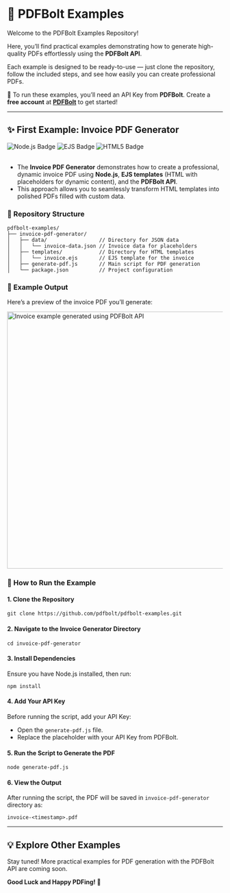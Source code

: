# 📄 PDFBolt Examples

Welcome to the PDFBolt Examples Repository!

Here, you’ll find practical examples demonstrating how to generate high-quality PDFs effortlessly using the **PDFBolt API**.

Each example is designed to be ready-to-use — just clone the repository, follow the included steps, and see how easily you can create professional PDFs.

🔑 To run these examples, you’ll need an API Key from **PDFBolt**. Create a **free account** at **[PDFBolt](https://pdfbolt.com)** to get started!

---

## ✨ First Example: Invoice PDF Generator

<div>
    <img src="https://img.shields.io/badge/node.js-%2343853D.svg?style=for-the-badge&logo=node.js&logoColor=white" alt="Node.js Badge">
    <img src="https://img.shields.io/badge/EJS-%23000000.svg?style=for-the-badge&logo=javascript&logoColor=white" alt="EJS Badge">
    <img src="https://img.shields.io/badge/html5-%23E34F26.svg?style=for-the-badge&logo=html5&logoColor=white" alt="HTML5 Badge">
</div>

 <br />
 
- The **Invoice PDF Generator** demonstrates how to create a professional, dynamic invoice PDF using **Node.js**, **EJS templates** (HTML with placeholders for dynamic content), and the **PDFBolt API**. 
- This approach allows you to seamlessly transform HTML templates into polished PDFs filled with custom data.


### 📂 Repository Structure

```plaintext
pdfbolt-examples/
├── invoice-pdf-generator/  
│   ├── data/                 // Directory for JSON data
│   │   └── invoice-data.json // Invoice data for placeholders
│   ├── templates/            // Directory for HTML templates
│   │   └── invoice.ejs       // EJS template for the invoice
│   ├── generate-pdf.js       // Main script for PDF generation
│   └── package.json          // Project configuration
```

### 📸 Example Output

Here’s a preview of the invoice PDF you’ll generate:

<img src="https://img.pdfbolt.com/invoice-example.png" width="600px" alt="Invoice example generated using PDFBolt API">

### 🚀 How to Run the Example

#### 1. Clone the Repository

```plaintext
git clone https://github.com/pdfbolt/pdfbolt-examples.git
```

#### 2. Navigate to the Invoice Generator Directory

```plaintext
cd invoice-pdf-generator
```

#### 3. Install Dependencies

Ensure you have Node.js installed, then run:

```plaintext
npm install
```

#### 4. Add Your API Key
Before running the script, add your API Key:

- Open the `generate-pdf.js` file.
- Replace the placeholder with your API Key from PDFBolt.

#### 5. Run the Script to Generate the PDF

```plaintext
node generate-pdf.js
```

#### 6. View the Output

After running the script, the PDF will be saved in `invoice-pdf-generator` directory as:

```plaintext
invoice-<timestamp>.pdf
```

[//]: # (### 📘 Discover More: Full Tutorial)

[//]: # ()
[//]: # (For an in-depth walkthrough of this example, explore the detailed article: **[Effortless Invoice PDF Generation with Node.js and PDFBolt API]&#40;https://pdfbolt.com/blog/effortless-invoice-pdf-generation&#41;**.)

---

## 💡 Explore Other Examples

Stay tuned! More practical examples for PDF generation with the PDFBolt API are coming soon.

**Good Luck and Happy PDFing! 🚀**

